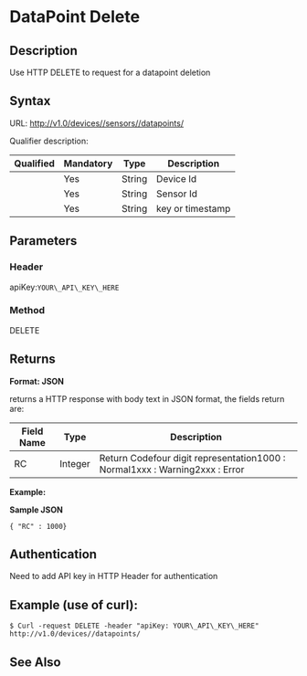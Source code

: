 # DataPoint Delete

## Description

Use HTTP DELETE to request for a datapoint deletion

## Syntax

URL: http://v1.0/devices//sensors//datapoints/

Qualifier description:

| Qualified | Mandatory | Type | Description |
| --- | --- | --- | --- |
|  | Yes | String | Device Id |
|  | Yes | String | Sensor Id |
|  | Yes | String | key or timestamp |

## Parameters

### Header

apiKey:`YOUR\_API\_KEY\_HERE`

### Method

DELETE

## Returns

**Format: JSON**

returns a HTTP response with body text in JSON format, the fields return are:

| Field Name | Type | Description |
| --- | --- | --- |
| RC | Integer | Return Codefour digit representation1000 : Normal1xxx : Warning2xxx : Error |

**Example:**

**Sample JSON**

```
{ "RC" : 1000}
```

## Authentication

Need to add API key in HTTP Header for authentication

## Example (use of curl):

```
$ Curl -request DELETE -header "apiKey: YOUR\_API\_KEY\_HERE" http://v1.0/devices//datapoints/
```

## See Also
